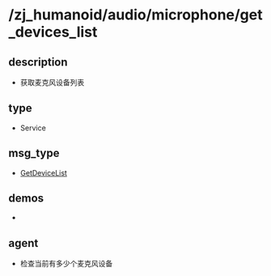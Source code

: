 # /zj_humanoid/audio/microphone/get_devices_list

## description
- 获取麦克风设备列表

## type
- Service

## msg_type
- [GetDeviceList](../../../../../zj_humanoid_types.md#GetDeviceList)

## demos
- 

## agent
- 检查当前有多少个麦克风设备

